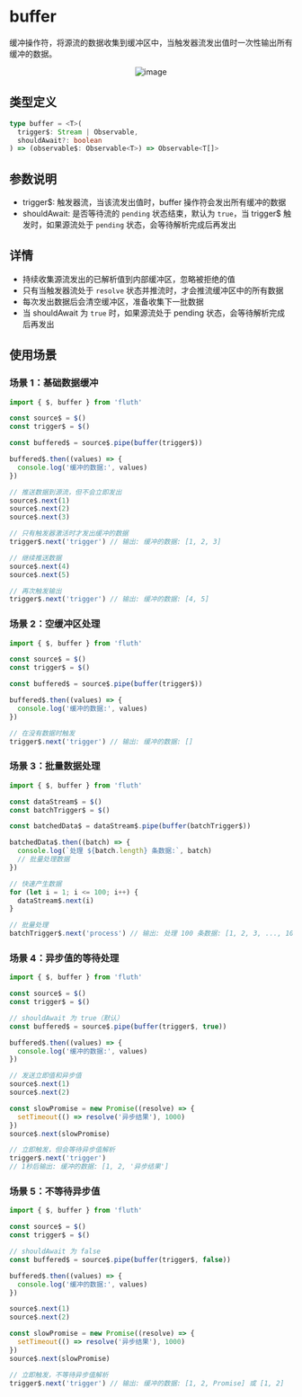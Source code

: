 # buffer

缓冲操作符，将源流的数据收集到缓冲区中，当触发器流发出值时一次性输出所有缓冲的数据。

<div style="display: flex; justify-content: center">
  <img src="/buffer.drawio.svg" alt="image" >
</div>

## 类型定义

```typescript
type buffer = <T>(
  trigger$: Stream | Observable,
  shouldAwait?: boolean
) => (observable$: Observable<T>) => Observable<T[]>
```

## 参数说明

- trigger$: 触发器流，当该流发出值时，buffer 操作符会发出所有缓冲的数据
- shouldAwait: 是否等待流的 `pending` 状态结束，默认为 `true`，当 trigger$ 触发时，如果源流处于 `pending` 状态，会等待解析完成后再发出

## 详情

- 持续收集源流发出的已解析值到内部缓冲区，忽略被拒绝的值
- 只有当触发器流处于 `resolve` 状态并推流时，才会推流缓冲区中的所有数据
- 每次发出数据后会清空缓冲区，准备收集下一批数据
- 当 shouldAwait 为 `true` 时，如果源流处于 pending 状态，会等待解析完成后再发出

## 使用场景

### 场景 1：基础数据缓冲

```typescript
import { $, buffer } from 'fluth'

const source$ = $()
const trigger$ = $()

const buffered$ = source$.pipe(buffer(trigger$))

buffered$.then((values) => {
  console.log('缓冲的数据:', values)
})

// 推送数据到源流，但不会立即发出
source$.next(1)
source$.next(2)
source$.next(3)

// 只有触发器激活时才发出缓冲的数据
trigger$.next('trigger') // 输出: 缓冲的数据: [1, 2, 3]

// 继续推送数据
source$.next(4)
source$.next(5)

// 再次触发输出
trigger$.next('trigger') // 输出: 缓冲的数据: [4, 5]
```

### 场景 2：空缓冲区处理

```typescript
import { $, buffer } from 'fluth'

const source$ = $()
const trigger$ = $()

const buffered$ = source$.pipe(buffer(trigger$))

buffered$.then((values) => {
  console.log('缓冲的数据:', values)
})

// 在没有数据时触发
trigger$.next('trigger') // 输出: 缓冲的数据: []
```

### 场景 3：批量数据处理

```typescript
import { $, buffer } from 'fluth'

const dataStream$ = $()
const batchTrigger$ = $()

const batchedData$ = dataStream$.pipe(buffer(batchTrigger$))

batchedData$.then((batch) => {
  console.log(`处理 ${batch.length} 条数据:`, batch)
  // 批量处理数据
})

// 快速产生数据
for (let i = 1; i <= 100; i++) {
  dataStream$.next(i)
}

// 批量处理
batchTrigger$.next('process') // 输出: 处理 100 条数据: [1, 2, 3, ..., 100]
```

### 场景 4：异步值的等待处理

```typescript
import { $, buffer } from 'fluth'

const source$ = $()
const trigger$ = $()

// shouldAwait 为 true（默认）
const buffered$ = source$.pipe(buffer(trigger$, true))

buffered$.then((values) => {
  console.log('缓冲的数据:', values)
})

// 发送立即值和异步值
source$.next(1)
source$.next(2)

const slowPromise = new Promise((resolve) => {
  setTimeout(() => resolve('异步结果'), 1000)
})
source$.next(slowPromise)

// 立即触发，但会等待异步值解析
trigger$.next('trigger')
// 1秒后输出: 缓冲的数据: [1, 2, '异步结果']
```

### 场景 5：不等待异步值

```typescript
import { $, buffer } from 'fluth'

const source$ = $()
const trigger$ = $()

// shouldAwait 为 false
const buffered$ = source$.pipe(buffer(trigger$, false))

buffered$.then((values) => {
  console.log('缓冲的数据:', values)
})

source$.next(1)
source$.next(2)

const slowPromise = new Promise((resolve) => {
  setTimeout(() => resolve('异步结果'), 1000)
})
source$.next(slowPromise)

// 立即触发，不等待异步值解析
trigger$.next('trigger') // 输出: 缓冲的数据: [1, 2, Promise] 或 [1, 2]
```
